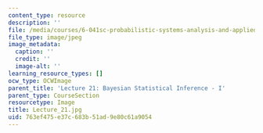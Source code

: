 ```yaml
---
content_type: resource
description: ''
file: /media/courses/6-041sc-probabilistic-systems-analysis-and-applied-probability-fall-2013/763ef475e37c683b51ad9e80c61a9054_Lecture_21.jpg
file_type: image/jpeg
image_metadata:
  caption: ''
  credit: ''
  image-alt: ''
learning_resource_types: []
ocw_type: OCWImage
parent_title: 'Lecture 21: Bayesian Statistical Inference - I'
parent_type: CourseSection
resourcetype: Image
title: Lecture_21.jpg
uid: 763ef475-e37c-683b-51ad-9e80c61a9054
---
```

